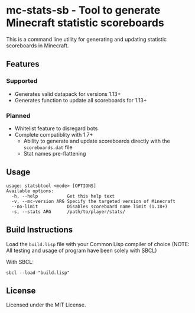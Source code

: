 # mc-stats-sb - Tool to generate Minecraft statistic scoreboards

This is a command line utility for generating and updating statistic scoreboards in Minecraft.

## Features
### Supported
- Generates valid datapack for versions 1.13+
- Generates function to update all scoreboards for 1.13+
### Planned
- Whitelist feature to disregard bots
- Complete compatiblity with 1.7+ 
  - Ability to generate and update scoreboards directly with the `scoreboards.dat` file
  - Stat names pre-flattening

## Usage

```
usage: statsbtool <mode> [OPTIONS]
Available options:
  -h, --help           Get this help text
  -v, --mc-version ARG Specify the targeted version of Minecraft
  --no-limit           Disables scoreboard name limit (1.18+)
  -s, --stats ARG      /path/to/player/stats/
```

## Build Instructions
Load the `build.lisp` file with your Common Lisp compiler of choice (NOTE: All testing and usage of program have been solely with SBCL)

With SBCL:
```
sbcl --load "build.lisp"
```

## License

Licensed under the MIT License.
